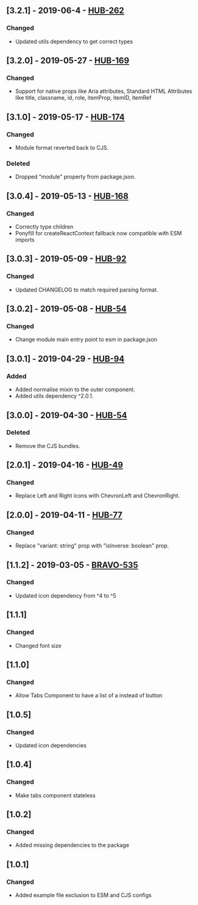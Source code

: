 ## [3.2.1] - 2019-06-4 - [HUB-262](https://creditandfinance.atlassian.net/browse/HUB-262)
### Changed
- Updated utils dependency to get correct types

## [3.2.0] - 2019-05-27 - [HUB-169](https://creditandfinance.atlassian.net/browse/HUB-169)
### Changed
- Support for native props like Aria attributes, Standard HTML Attributes like title, classname, id, role, itemProp, itemID, itemRef

## [3.1.0] - 2019-05-17 - [HUB-174](https://creditandfinance.atlassian.net/browse/HUB-174)
### Changed
- Module format reverted back to CJS.
### Deleted
- Dropped "module" property from package.json.

## [3.0.4] - 2019-05-13 - [HUB-168](https://creditandfinance.atlassian.net/browse/HUB-168)
### Changed
- Correctly type children
- Ponyfill for createReactContext fallback now compatible with ESM imports

## [3.0.3] - 2019-05-09 - [HUB-92](https://creditandfinance.atlassian.net/browse/HUB-92)
### Changed
- Updated CHANGELOG to match required parsing format.

## [3.0.2] - 2019-05-08 - [HUB-54](https://creditandfinance.atlassian.net/browse/HUB-54)
### Changed
- Change module main entry point to esm in package.json

## [3.0.1] - 2019-04-29 - [HUB-94](https://creditandfinance.atlassian.net/browse/HUB-94)
### Added
- Added normalise mixin to the outer component.
- Added utils dependency ^2.0.1.

## [3.0.0] - 2019-04-30 - [HUB-54](https://creditandfinance.atlassian.net/browse/HUB-54)
### Deleted
- Remove the CJS bundles.

## [2.0.1] - 2019-04-16 - [HUB-49](https://creditandfinance.atlassian.net/browse/HUB-49)
### Changed
- Replace Left and Right icons with ChevronLeft and ChevronRight.

## [2.0.0] - 2019-04-11 - [HUB-77](https://creditandfinance.atlassian.net/browse/HUB-77)
### Changed
- Replace "variant: string" prop with "isInverse: boolean" prop.

## [1.1.2] - 2019-03-05 - [BRAVO-535](https://creditandfinance.atlassian.net/browse/BRAVO-535)
### Changed
- Updated icon dependency from ^4 to ^5

## [1.1.1]
### Changed
- Changed font size

## [1.1.0]
### Changed
- Allow Tabs Component to have a list of a instead of button

## [1.0.5]
### Changed
- Updated icon dependencies

## [1.0.4]
### Changed
- Make tabs component stateless

## [1.0.2]
### Changed
- Added missing dependencies to the package

## [1.0.1]
### Changed
- Added example file exclusion to ESM and CJS configs
